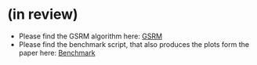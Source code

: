 # (in review)

- Please find the GSRM algorithm here: [GSRM](https://github.com/ct2034/miriam/tree/master/roadmaps/gsorm/)
- Please find the benchmark script, that also produces the plots form the paper here: [Benchmark](https://github.com/ct2034/miriam/tree/master/roadmaps/benchmark.py)
